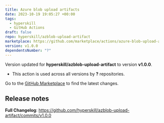 ```yaml
---
title: Azure blob upload artifacts
date: 2023-10-19 19:05:27 +00:00
tags:
  - hyperskill
  - GitHub Actions
draft: false
repo: hyperskill/azblob-upload-artifact
marketplace: https://github.com/marketplace/actions/azure-blob-upload-artifacts
version: v1.0.0
dependentsNumber: "?"
---
```



Version updated for **hyperskill/azblob-upload-artifact** to version **v1.0.0**.
- This action is used across all versions by **?** repositories.

Go to the [GitHub Marketplace](https://github.com/marketplace/actions/azure-blob-upload-artifacts) to find the latest changes.

## Release notes

**Full Changelog**: https://github.com/hyperskill/azblob-upload-artifact/commits/v1.0.0
